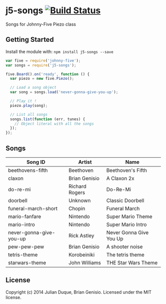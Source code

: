 # j5-songs [![Build Status](https://secure.travis-ci.org/julianduque/j5-songs.png?branch=master)](http://travis-ci.org/julianduque/j5-songs)

Songs for Johnny-Five Piezo class

## Getting Started
Install the module with: `npm install j5-songs --save`

```javascript
var five = require('johnny-five');
var songs = require('j5-songs');

five.Board().on('ready', function () {
  var piezo = new five.Piezo();

  // Load a song object
  var song = songs.load('never-gonna-give-you-up');

  // Play it !
  piezo.play(song);

  // List all songs
  songs.list(function (err, tunes) {
    // Object literal with all the songs
  });
});
```

## Songs

| Song ID                 | Artist        | Name                    |
|-------------------------|---------------|-------------------------|
| beethovens-fifth        | Beethoven     | Beethoven's Fifth       |
| claxon                  | Brian Genisio | A Claxon 2x             |
| do-re-mi                | Richard Rogers| Do-Re-Mi                |
| doorbell                | Unknown       | Classic Doorbell        |
| funeral-march-short     | Chopin        | Funeral March           |
| mario-fanfare           | Nintendo      | Super Mario Theme       |
| mario-intro             | Nintendo      | Super Mario Intro       |
| never-gonna-give-you-up | Rick Astley   | Never Gonna Give You Up |
| pew-pew-pew             | Brian Genisio | A shooter noise         |
| tetris-theme            | Korobeiniki   | The tetris theme        |
| starwars-theme          | John Williams | THE Star Wars Theme     |

## License
Copyright (c) 2014 Julian Duque, Brian Genisio. Licensed under the MIT license.
